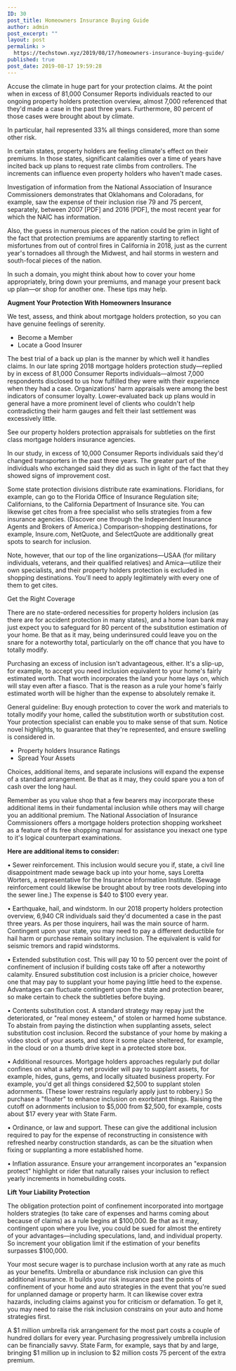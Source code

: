 ```yaml
---
ID: 30
post_title: Homeowners Insurance Buying Guide
author: admin
post_excerpt: ""
layout: post
permalink: >
  https://techstown.xyz/2019/08/17/homeowners-insurance-buying-guide/
published: true
post_date: 2019-08-17 19:59:28
---
```

<!-- wp:paragraph -->
<p>Accuse the climate in huge part for your protection claims. At the point when in excess of 81,000 Consumer Reports individuals reacted to our ongoing property holders protection overview, almost 7,000 referenced that they'd made a case in the past three years. Furthermore, 80 percent of those cases were brought about by climate. </p>
<!-- /wp:paragraph -->

<!-- wp:paragraph -->
<p>In particular, hail represented 33% all things considered, more than some other risk. </p>
<!-- /wp:paragraph -->

<!-- wp:paragraph -->
<p>In certain states, property holders are feeling climate's effect on their premiums. In those states, significant calamities over a time of years have incited back up plans to request rate climbs from controllers. The increments can influence even property holders who haven't made cases. </p>
<!-- /wp:paragraph -->

<!-- wp:paragraph -->
<p>Investigation of information from the National Association of Insurance Commissioners demonstrates that Oklahomans and Coloradans, for example, saw the expense of their inclusion rise 79 and 75 percent, separately, between 2007 [PDF] and 2016 [PDF], the most recent year for which the NAIC has information. </p>
<!-- /wp:paragraph -->

<!-- wp:paragraph -->
<p>Also, the guess in numerous pieces of the nation could be grim in light of the fact that protection premiums are apparently starting to reflect misfortunes from out of control fires in California in 2018, just as the current year's tornadoes all through the Midwest, and hail storms in western and south-focal pieces of the nation. </p>
<!-- /wp:paragraph -->

<!-- wp:paragraph -->
<p>In such a domain, you might think about how to cover your home appropriately, bring down your premiums, and manage your present back up plan—or shop for another one. These tips may help. </p>
<!-- /wp:paragraph -->

<!-- wp:paragraph -->
<p><strong>Augment Your Protection With Homeowners Insurance </strong></p>
<!-- /wp:paragraph -->

<!-- wp:paragraph -->
<p>We test, assess, and think about mortgage holders protection, so you can have genuine feelings of serenity. </p>
<!-- /wp:paragraph -->

<!-- wp:list -->
<ul><li>Become a Member </li><li>Locate a Good Insurer </li></ul>
<!-- /wp:list -->

<!-- wp:paragraph -->
<p>The best trial of a back up plan is the manner by which well it handles claims. In our late spring 2018 mortgage holders protection study—replied by in excess of 81,000 Consumer Reports individuals—almost 7,000 respondents disclosed to us how fulfilled they were with their experience when they had a case. Organizations' harm appraisals were among the best indicators of consumer loyalty. Lower-evaluated back up plans would in general have a more prominent level of clients who couldn't help contradicting their harm gauges and felt their last settlement was excessively little. </p>
<!-- /wp:paragraph -->

<!-- wp:paragraph -->
<p>See our property holders protection appraisals for subtleties on the first class mortgage holders insurance agencies. </p>
<!-- /wp:paragraph -->

<!-- wp:paragraph -->
<p>In our study, in excess of 10,000 Consumer Reports individuals said they'd changed transporters in the past three years. The greater part of the individuals who exchanged said they did as such in light of the fact that they showed signs of improvement cost. </p>
<!-- /wp:paragraph -->

<!-- wp:paragraph -->
<p>Some state protection divisions distribute rate examinations. Floridians, for example, can go to the Florida Office of Insurance Regulation site; Californians, to the California Department of Insurance site. You can likewise get cites from a free specialist who sells strategies from a few insurance agencies. (Discover one through the Independent Insurance Agents and Brokers of America.) Comparison-shopping destinations, for example, Insure.com, NetQuote, and SelectQuote are additionally great spots to search for inclusion. </p>
<!-- /wp:paragraph -->

<!-- wp:paragraph -->
<p>Note, however, that our top of the line organizations—USAA (for military individuals, veterans, and their qualified relatives) and Amica—utilize their own specialists, and their property holders protection is excluded in shopping destinations. You'll need to apply legitimately with every one of them to get cites. </p>
<!-- /wp:paragraph -->

<!-- wp:paragraph -->
<p>Get the Right Coverage </p>
<!-- /wp:paragraph -->

<!-- wp:paragraph -->
<p>There are no state-ordered necessities for property holders inclusion (as there are for accident protection in many states), and a home loan bank may just expect you to safeguard for 80 percent of the substitution estimation of your home. Be that as it may, being underinsured could leave you on the snare for a noteworthy total, particularly on the off chance that you have to totally modify. </p>
<!-- /wp:paragraph -->

<!-- wp:paragraph -->
<p>Purchasing an excess of inclusion isn't advantageous, either. It's a slip-up, for example, to accept you need inclusion equivalent to your home's fairly estimated worth. That worth incorporates the land your home lays on, which will stay even after a fiasco. That is the reason as a rule your home's fairly estimated worth will be higher than the expense to absolutely remake it. </p>
<!-- /wp:paragraph -->

<!-- wp:paragraph -->
<p>General guideline: Buy enough protection to cover the work and materials to totally modify your home, called the substitution worth or substitution cost. Your protection specialist can enable you to make sense of that sum. Notice novel highlights, to guarantee that they're represented, and ensure swelling is considered in. </p>
<!-- /wp:paragraph -->

<!-- wp:list -->
<ul><li>Property holders Insurance Ratings </li><li>Spread Your Assets </li></ul>
<!-- /wp:list -->

<!-- wp:paragraph -->
<p>Choices, additional items, and separate inclusions will expand the expense of a standard arrangement. Be that as it may, they could spare you a ton of cash over the long haul. </p>
<!-- /wp:paragraph -->

<!-- wp:paragraph -->
<p>Remember as you value shop that a few bearers may incorporate these additional items in their fundamental inclusion while others may will charge you an additional premium. The National Association of Insurance Commissioners offers a mortgage holders protection shopping worksheet as a feature of its free shopping manual for assistance you inexact one type to it's logical counterpart examinations. </p>
<!-- /wp:paragraph -->

<!-- wp:paragraph -->
<p><strong>Here are additional items to consider: </strong></p>
<!-- /wp:paragraph -->

<!-- wp:paragraph -->
<p>• Sewer reinforcement. This inclusion would secure you if, state, a civil line disappointment made sewage back up into your home, says Loretta Worters, a representative for the Insurance Information Institute. (Sewage reinforcement could likewise be brought about by tree roots developing into the sewer line.) The expense is $40 to $100 every year. </p>
<!-- /wp:paragraph -->

<!-- wp:paragraph -->
<p>• Earthquake, hail, and windstorm. In our 2018 property holders protection overview, 6,940 CR individuals said they'd documented a case in the past three years. As per those inquirers, hail was the main source of harm. Contingent upon your state, you may need to pay a different deductible for hail harm or purchase remain solitary inclusion. The equivalent is valid for seismic tremors and rapid windstorms. </p>
<!-- /wp:paragraph -->

<!-- wp:paragraph -->
<p>• Extended substitution cost. This will pay 10 to 50 percent over the point of confinement of inclusion if building costs take off after a noteworthy calamity. Ensured substitution cost inclusion is a pricier choice, however one that may pay to supplant your home paying little heed to the expense. Advantages can fluctuate contingent upon the state and protection bearer, so make certain to check the subtleties before buying. </p>
<!-- /wp:paragraph -->

<!-- wp:paragraph -->
<p>• Contents substitution cost. A standard strategy may repay just the deteriorated, or "real money esteem," of stolen or harmed home substance. To abstain from paying the distinction when supplanting assets, select substitution cost inclusion. Record the substance of your home by making a video stock of your assets, and store it some place sheltered, for example, in the cloud or on a thumb drive kept in a protected store box. </p>
<!-- /wp:paragraph -->

<!-- wp:paragraph -->
<p>• Additional resources. Mortgage holders approaches regularly put dollar confines on what a safety net provider will pay to supplant assets, for example, hides, guns, gems, and locally situated business property. For example, you'd get all things considered $2,500 to supplant stolen adornments. (These lower restrains regularly apply just to robbery.) So purchase a "floater" to enhance inclusion on exorbitant things. Raising the cutoff on adornments inclusion to $5,000 from $2,500, for example, costs about $17 every year with State Farm. </p>
<!-- /wp:paragraph -->

<!-- wp:paragraph -->
<p>• Ordinance, or law and support. These can give the additional inclusion required to pay for the expense of reconstructing in consistence with refreshed nearby construction standards, as can be the situation when fixing or supplanting a more established home. </p>
<!-- /wp:paragraph -->

<!-- wp:paragraph -->
<p>• Inflation assurance. Ensure your arrangement incorporates an "expansion protect" highlight or rider that naturally raises your inclusion to reflect yearly increments in homebuilding costs. </p>
<!-- /wp:paragraph -->

<!-- wp:paragraph -->
<p><strong>Lift Your Liability Protection </strong></p>
<!-- /wp:paragraph -->

<!-- wp:paragraph -->
<p>The obligation protection point of confinement incorporated into mortgage holders strategies (to take care of expenses and harms coming about because of claims) as a rule begins at $100,000. Be that as it may, contingent upon where you live, you could be sued for almost the entirety of your advantages—including speculations, land, and individual property. So increment your obligation limit if the estimation of your benefits surpasses $100,000. </p>
<!-- /wp:paragraph -->

<!-- wp:paragraph -->
<p>Your most secure wager is to purchase inclusion worth at any rate as much as your benefits. Umbrella or abundance risk inclusion can give this additional insurance. It builds your risk insurance past the points of confinement of your home and auto strategies in the event that you're sued for unplanned damage or property harm. It can likewise cover extra hazards, including claims against you for criticism or defamation. To get it, you may need to raise the risk inclusion constrains on your auto and home strategies first. </p>
<!-- /wp:paragraph -->

<!-- wp:paragraph -->
<p>A $1 million umbrella risk arrangement for the most part costs a couple of hundred dollars for every year. Purchasing progressively umbrella inclusion can be financially savvy. State Farm, for example, says that by and large, bringing $1 million up in inclusion to $2 million costs 75 percent of the extra premium.</p>
<!-- /wp:paragraph -->